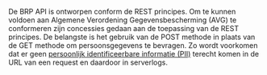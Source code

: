 De BRP API is ontworpen conform de REST principes. Om te kunnen voldoen aan Algemene Verordening Gegevensbescherming (AVG) te conformeren zijn concessies gedaan aan de toepassing van de REST principes. De belangste is het gebruik van de POST methode in plaats van de GET methode om persoonsgegevens te bevragen. Zo wordt voorkomen dat er geen [persoonlijk identificeerbare informatie (PII)](https://piwikpro.nl/blog/pii-niet-pii-en-persoonsgegevens/) terecht komen in de URL van een request en daardoor in serverlogs.
